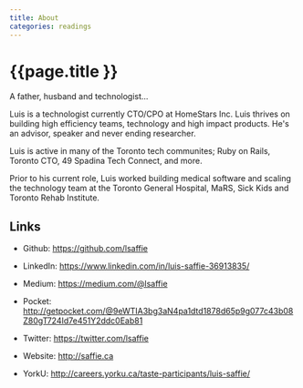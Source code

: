 ```yaml
---
title: About
categories: readings
---
```


# {{page.title }}

A father, husband and technologist...

Luis is a technologist currently CTO/CPO at HomeStars Inc. Luis thrives on building high efficiency teams, technology and high impact products. He's an advisor, speaker and never ending researcher.

Luis is active in many of the Toronto tech communites; Ruby on Rails, Toronto CTO, 49 Spadina Tech Connect, and more.

Prior to his current role, Luis worked building medical software and scaling the technology team at the Toronto General Hospital, MaRS, Sick Kids and Toronto Rehab Institute.

## Links

* Github: <https://github.com/lsaffie>

* LinkedIn: <https://www.linkedin.com/in/luis-saffie-36913835/>

* Medium: <https://medium.com/@lsaffie>

* Pocket: <http://getpocket.com/@9eWTIA3bg3aN4pa1dtd1878d65p9g077c43b08Z80gT724Id7e451Y2ddc0Eab81>

* Twitter: <https://twitter.com/lsaffie>

* Website: <http://saffie.ca>

* YorkU: <http://careers.yorku.ca/taste-participants/luis-saffie/>
